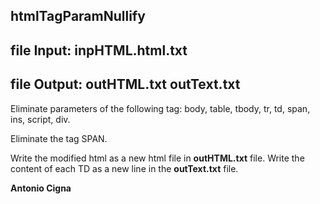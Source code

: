 htmlTagParamNullify
-------------------

file Input:    **inpHTML.html.txt**
----------
file Output:   **outHTML.txt**
			   **outText.txt**
------------   

Eliminate parameters of the following tag:
	body, table, tbody, tr, td, span, ins, script, div.
	
Eliminate the tag SPAN.

Write the modified html as a new html file in **outHTML.txt** file.
Write the content of each TD as a new line in the **outText.txt** file. 



**Antonio Cigna**